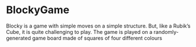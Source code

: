 # BlockyGame
Blocky is a game with simple moves on a simple structure. But, like a Rubik’s Cube, it is quite challenging to play. The game is played on a randomly-generated game board made of squares of four different colours
